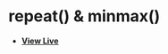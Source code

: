 # repeat() & minmax()

- [**View Live**](https://tahmid-sarker.github.io/Modern-HTML-CSS-Notes/11-CSS-Grid/02-Repeat-Minmax-Functions/)